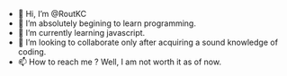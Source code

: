 - 👋 Hi, I’m @RoutKC
- 👀 I’m absolutely begining to learn programming.
- 🌱 I’m currently learning javascript.
- 💞️ I’m looking to collaborate only after acquiring a sound knowledge of coding.
- 📫 How to reach me ? Well, I am not worth it as of now.

<!---
RoutKC/RoutKC is a ✨ special ✨ repository because its `README.md` (this file) appears on your GitHub profile.
You can click the Preview link to take a look at your changes.
--->
